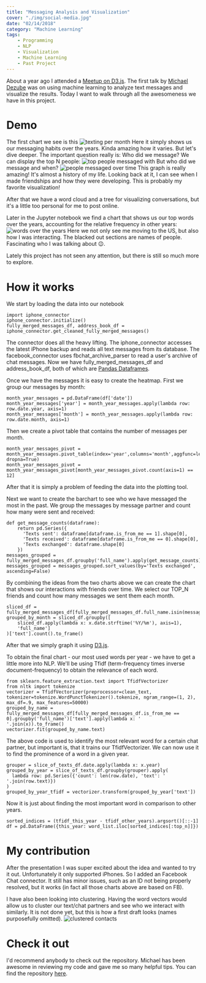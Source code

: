 ```yaml
---
title: "Messaging Analysis and Visualization"
cover: "./img/social-media.jpg"
date: "02/14/2018"
category: "Machine Learning"
tags:
    - Programming
    - NLP
    - Visualization
    - Machine Learning
    - Past Project
---
```

About a year ago I attended a [Meetup on D3.js](https://www.meetup.com/it-IT/NYC-D3-JS/events/236673854/). The first talk by [Michael Dezube](https://github.com/mdezube) was on using machine learning to analyze text messages and visualize the results. Today I want to walk through all the awesomeness we have in this project.

# Demo
The first chart we see is this
![texting per month](./sms-analysis-1.png)
Here it simply shows us our messaging habits over the years. Kinda amazing how it varies. But let's dive deeper. The important question really is: Who did we message? We can display the top N people:
![top people messaged with](./sms-analysis-2.png)
But who did we message and when?
![people messaged over time](./sms-analysis-3.png)
This graph is really amazing! It's almost a history of my life. Looking back at it, I can see when I made friendships and how they were developing. This is probably my favorite visualization!

After that we have a word cloud and a tree for visualizing conversations, but it's a little too personal for me to post online.

Later in the Jupyter notebook we find a chart that shows us our top words over the years, accounting for the relative frequency in other years:
![words over the years](./sms-analysis-4.png)
Here we not only see me moving to the US, but also how I was interacting. The blacked out sections are names of people. Fascinating who I was talking about 😉.

Lately this project has not seen any attention, but there is still so much more to explore.

# How it works
We start by loading the data into our notebook
```
import iphone_connector
iphone_connector.initialize()
fully_merged_messages_df, address_book_df = iphone_connector.get_cleaned_fully_merged_messages()
```
The connector does all the heavy lifting. The iphone_connector accesses the latest iPhone backup and reads all text messages from its database. The facebook_connector uses fbchat_archive_parser to read a user's archive of chat messages. Now we have fully_merged_messages_df and address_book_df, both of which are [Pandas Dataframes](https://pandas.pydata.org/pandas-docs/stable/generated/pandas.DataFrame.html).

Once we have the messages it is easy to create the heatmap. First we group our messages by month:
```
month_year_messages = pd.DataFrame(df['date'])
month_year_messages['year'] = month_year_messages.apply(lambda row: row.date.year, axis=1)
month_year_messages['month'] = month_year_messages.apply(lambda row: row.date.month, axis=1)
```
Then we create a pivot table that contains the number of messages per month.
```
month_year_messages_pivot = month_year_messages.pivot_table(index='year',columns='month',aggfunc=len, dropna=True)
month_year_messages_pivot = month_year_messages_pivot[month_year_messages_pivot.count(axis=1) == 12]
```
After that it is simply a problem of feeding the data into the plotting tool.

Next we want to create the barchart to see who we have messaged the most in the past. We group the messages by message partner and count how many were sent and received:
```
def get_message_counts(dataframe):
    return pd.Series({
      'Texts sent': dataframe[dataframe.is_from_me == 1].shape[0],
      'Texts received': dataframe[dataframe.is_from_me == 0].shape[0],
      'Texts exchanged': dataframe.shape[0]
    })
messages_grouped = fully_merged_messages_df.groupby('full_name').apply(get_message_counts)
messages_grouped = messages_grouped.sort_values(by='Texts exchanged', ascending=False)
```
By combining the ideas from the two charts above we can create the chart that shows our interactions with friends over time. We select our TOP_N friends and count how many messages we sent them each month.
```
sliced_df = fully_merged_messages_df[fully_merged_messages_df.full_name.isin(messages_grouped.head(TOP_N).index)]
grouped_by_month = sliced_df.groupby([
    sliced_df.apply(lambda x: x.date.strftime('%Y/%m'), axis=1),
    'full_name']
)['text'].count().to_frame()
```
After that we simply graph it using [D3.js](https://github.com/d3/d3).

To obtain the final chart - our most used words per year - we have to get a little more into NLP. We'll be using Tfidf (term-frequency times inverse document-frequency) to obtain the relevance of each word.
```
from sklearn.feature_extraction.text import TfidfVectorizer
from nltk import tokenize
vectorizer = TfidfVectorizer(preprocessor=clean_text, tokenizer=tokenize.WordPunctTokenizer().tokenize, ngram_range=(1, 2), max_df=.9, max_features=50000)
grouped_by_name = fully_merged_messages_df[fully_merged_messages_df.is_from_me == 0].groupby('full_name')['text'].apply(lambda x: ' '.join(x)).to_frame()
vectorizer.fit(grouped_by_name.text)
```
The above code is used to identify the most relevant word for a certain chat partner, but important is, that it trains our TfidfVectorizer. We can now use it to find the prominence of a word in a given year.
```
grouper = slice_of_texts_df.date.apply(lambda x: x.year)
grouped_by_year = slice_of_texts_df.groupby(grouper).apply(
  lambda row: pd.Series({'count': len(row.date), 'text': ' '.join(row.text)})
)
grouped_by_year_tfidf = vectorizer.transform(grouped_by_year['text'])
```
Now it is just about finding the most important word in comparison to other years.
```
sorted_indices = (tfidf_this_year - tfidf_other_years).argsort()[::-1]
df = pd.DataFrame({this_year: word_list.iloc[sorted_indices[:top_n]]})
```

# My contribution
After the presentation I was super excited about the idea and wanted to try it out. Unfortunately it only supported iPhones. So I added an Facebook Chat connector. It still has minor issues, such as an ID not being properly resolved, but it works (in fact all those charts above are based on FB).

I have also been looking into clustering. Having the word vectors would allow us to cluster our text/chat partners and see who we interact with similarly. It is not done yet, but this is how a first draft looks (names purposefully omitted).
![clustered contacts](./sms-analysis-5.png)

# Check it out
I'd recommend anybody to check out the repository. Michael has been awesome in reviewing my code and gave me so many helpful tips. You can find the repository [here](https://github.com/mdezube/sms-analysis).
